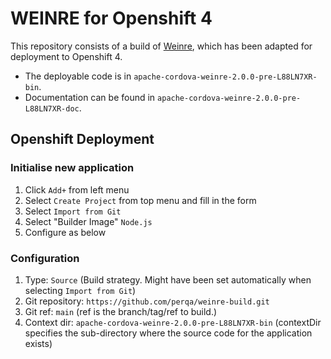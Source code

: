 # WEINRE for Openshift 4

This repository consists of a build of [Weinre](https://people.apache.org/~pmuellr/weinre/docs/latest/), which has been adapted for deployment to Openshift 4.

* The deployable code is in `apache-cordova-weinre-2.0.0-pre-L88LN7XR-bin`.
* Documentation can be found in `apache-cordova-weinre-2.0.0-pre-L88LN7XR-doc`.

## Openshift Deployment

### Initialise new application
1. Click `Add+` from left menu
2. Select `Create Project` from top menu and fill in the form
1. Select `Import from Git`
2. Select "Builder Image" `Node.js`
3. Configure as below

### Configuration

1. Type: `Source` (Build strategy. Might have been set automatically when selecting `Import from Git`)
1. Git repository: `https://github.com/perqa/weinre-build.git`
1. Git ref: `main` (ref is the branch/tag/ref to build.)
1. Context dir: `apache-cordova-weinre-2.0.0-pre-L88LN7XR-bin` (contextDir specifies the sub-directory where the source code for the application exists)




